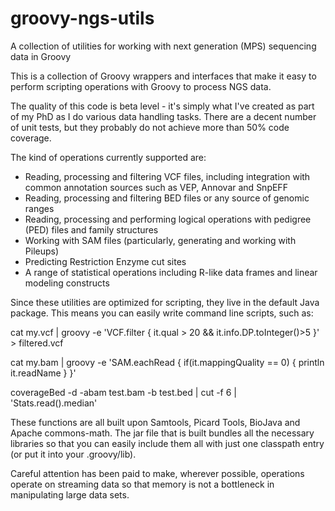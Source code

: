 groovy-ngs-utils
================

A collection of utilities for working with next generation (MPS) sequencing data in Groovy

This is a collection of Groovy wrappers and interfaces that make it easy to perform 
scripting operations with Groovy to process NGS data.

The quality of this code is beta level - it's simply what I've created as part of my PhD as I
do various data handling tasks. There are a decent number of unit tests, but they probably do not
achieve more than 50% code coverage. 

The kind of operations currently supported are:

  * Reading, processing and filtering VCF files, including integration with common annotation sources such as VEP, Annovar and SnpEFF
  * Reading, processing and filtering BED files or any source of genomic ranges
  * Reading, processing and performing logical operations with pedigree (PED) files and family structures
  * Working with SAM files (particularly, generating and working with Pileups)
  * Predicting Restriction Enzyme cut sites
  * A range of statistical operations including R-like data frames and linear modeling constructs

Since these utilities are optimized for scripting, they live in the default Java package. This means you can 
easily write command line scripts, such as:

  cat my.vcf | groovy -e 'VCF.filter { it.qual > 20 && it.info.DP.toInteger()>5 }' > filtered.vcf

  cat my.bam | groovy -e 'SAM.eachRead { if(it.mappingQuality == 0) { println it.readName } }'
  
  coverageBed -d  -abam test.bam -b test.bed | cut -f 6 | 'Stats.read().median'
  
These functions are all built upon Samtools, Picard Tools, BioJava and Apache commons-math. The jar file that 
is built bundles all the necessary libraries so that you can easily include them all with just one
classpath entry (or put it into your .groovy/lib).

Careful attention has been paid to make, wherever possible, operations operate on streaming data so that
memory is not a bottleneck in manipulating large data sets.
